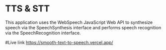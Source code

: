 # TTS & STT
This application uses the WebSpeech JavaScript Web API to synthesize speech via the SpeechSynthesis interface and performs speech recognition via the SpeechRecognition interface. 

#Live link
https://smooth-text-to-speech.vercel.app/
